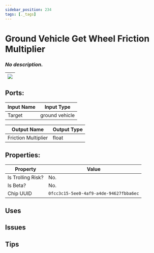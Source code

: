 ```yaml
---
sidebar_position: 234
tags: [._tags]
---
```


# Ground Vehicle Get Wheel Friction Multiplier


### *No description.*

| ![](https://images-ext-2.discordapp.net/external/MPmIaQzlEPmgGWlgi-WxBBXt0Bjv_zWPkg1y1f_sy3s/https/www.recroomcircuits.com/image/circuit/absolute-value?width=206&height=108) |
|-----|

## Ports:

| Input Name | Input Type |
|-----------|-----------|
| Target | ground vehicle |

| Output Name | Output Type |
|-----------|-----------|
| Friction Multiplier | float |

## Properties:

| Property  | Value |
|-------------------|-----------|
| Is Trolling Risk? | No. |
| Is Beta? | No. |
| Chip UUID | `0fcc3c15-5ee0-4af9-a4de-94627fbba6ec` |

## Uses

## Issues

## Tips
